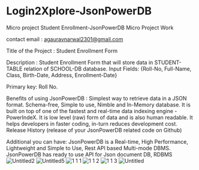 # Login2Xplore-JsonPowerDB
Micro project  Student Enrollment-JsonPowerDB
Micro Project Work

contact email : agauravnarwal2301@gmail.com



Title of the Project : Student Enrollment Form

Description : Student Enrollment Form that will store data in STUDENT-TABLE relation of SCHOOL-DB database. Input Fields: {Roll-No, Full-Name, Class, Birth-Date, Address, Enrollment-Date}

Primary key: Roll No.

Benefits of using JsonPowerDB : Simplest way to retrieve data in a JSON format. Schema-free, Simple to use, Nimble and In-Memory database. It is built on top of one of the fastest and real-time data indexing engine - PowerIndeX. It is low level (raw) form of data and is also human readable. It helps developers in faster coding, in-turn reduces development cost. Release History (release of your JsonPowerDB related code on Github)

Additional you can have: JsonPowerDB is a Real-time, High Performance, Lightweight and Simple to Use, Rest API based Multi-mode DBMS. JsonPowerDB has ready to use API for Json document DB, RDBMS
![Untitled2](https://github.com/gauravnarwal/Login2Xplore-JsonPowerDB/assets/105814545/ae1569e2-a4bb-469b-96e7-eda18648475f)
![Untitled5](https://github.com/gauravnarwal/Login2Xplore-JsonPowerDB/assets/105814545/e5534fed-79c3-41e8-9f40-9b3431921fd1)
![1 1 1](https://github.com/gauravnarwal/Login2Xplore-JsonPowerDB/assets/105814545/e100b6bf-0e67-4d33-8401-91de4e95de56)
![1 1 2](https://github.com/gauravnarwal/Login2Xplore-JsonPowerDB/assets/105814545/dd4b33df-1016-45e4-9b83-88a4a3477a7b)
![1 1 3](https://github.com/gauravnarwal/Login2Xplore-JsonPowerDB/assets/105814545/b57ebb8b-22ce-477a-8867-bbf488223522)
![Untitled](https://github.com/gauravnarwal/Login2Xplore-JsonPowerDB/assets/105814545/802da63e-286b-463e-b013-108c08498826)
